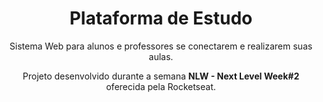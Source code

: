 <h1 align="center">Plataforma de Estudo</h1>
<p align="center">Sistema Web para alunos e professores se conectarem e realizarem suas aulas.</p>

<p align="center">Projeto desenvolvido durante a semana <strong>NLW - Next Level Week#2</strong> oferecida pela Rocketseat.</p>
